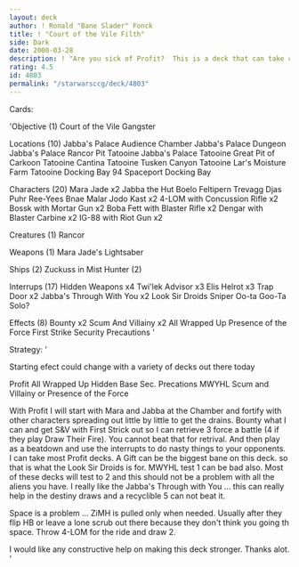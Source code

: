 ```yaml
---
layout: deck
author: ! Ronald "Bane Slader" Fonck
title: ! "Court of the Vile Filth"
side: Dark
date: 2000-03-28
description: ! "Are you sick of Profit?  This is a deck that can take care of that with force retrieval to boot."
rating: 4.5
id: 4803
permalink: "/starwarsccg/deck/4803"
---
```

Cards: 

'Objective (1)
Court of the Vile Gangster

Locations (10)
Jabba's Palace Audience Chamber
Jabba's Palace Dungeon
Jabba's Palace Rancor Pit
Tatooine Jabba's Palace
Tatooine Great Pit of Carkoon
Tatooine Cantina
Tatooine Tusken Canyon
Tatooine Lar's Moisture Farm
Tatooine Docking Bay 94
Spaceport Docking Bay

Characters (20)
Mara Jade x2
Jabba the Hut
Boelo
Feltipern Trevagg
Djas Puhr
Ree-Yees
Bnae Malar
Jodo Kast x2
4-LOM with Concussion Rifle x2
Bossk with Mortar Gun x2
Boba Fett with Blaster Rifle x2
Dengar with Blaster Carbine x2
IG-88 with Riot Gun x2

Creatures (1)
Rancor

Weapons (1)
Mara Jade's Lightsaber

Ships (2)
Zuckuss in Mist Hunter (2)

Interrups (17)
Hidden Weapons x4
Twi'lek Advisor x3
Elis Helrot x3
Trap Door x2
Jabba's Through With You x2
Look Sir Droids
Sniper
Oo-ta Goo-Ta Solo?

Effects (8)
Bounty x2
Scum And Villainy x2
All Wrapped Up
Presence of the Force
First Strike
Security Precautions '

Strategy: '

Starting efect could change with a variety of decks out there today

Profit All Wrapped Up
Hidden Base Sec. Precations
MWYHL Scum and Villainy or Presence of the Force

With Profit I will start with Mara and Jabba at the Chamber and fortify with other characters spreading out little by little to get the drains.  Bounty what I can and get S&V with First Strick out so I can retrieve 3 force a battle (4 if they play Draw Their Fire).  You cannot beat that for retrival.  And then play as a beatdown and use the interrupts to do nasty things to your opponents.  I can take most Profit decks.  A Gift can be the biggest bane on this deck.  so that is what the Look Sir Droids is for.  MWYHL test 1 can be bad also.  Most of these decks will test to 2 and this should not be a problem with all the aliens you have.  I really like the Jabba's Through with You ... this can really help in the destiny draws and a recyclible 5 can not beat it.

Space is a problem ... ZiMH is pulled only when needed.  Usually after they flip HB or leave a lone scrub out there because they don't think you going th space.  Throw 4-LOM for the ride and draw 2.

I would like any constructive help on making this deck stronger.  Thanks alot. '

